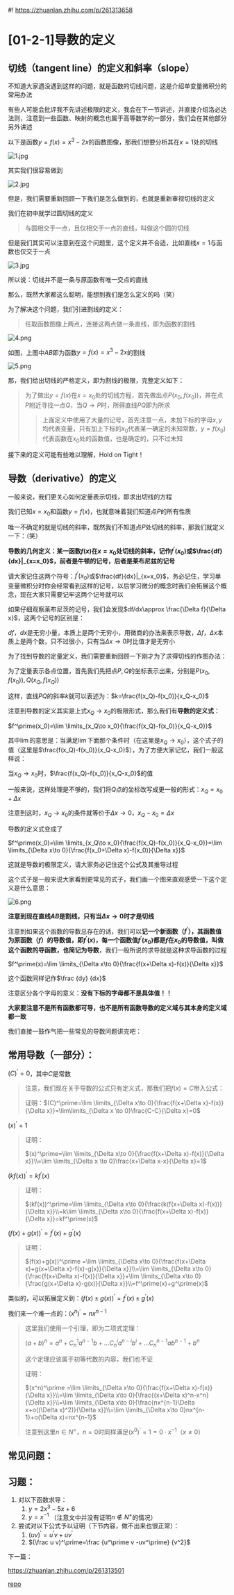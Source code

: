 #! https://zhuanlan.zhihu.com/p/261313658

# [01-2-1]导数的定义

## 切线（tangent line）的定义和斜率（slope）

不知道大家遇没遇到这样的问题，就是函数的切线问题，这是介绍单变量微积分的常用办法

有些人可能会批评我不先讲述极限的定义，我会在下一节讲述，并直接介绍洛必达法则，注意到一些函数、映射的概念也属于高等数学的一部分，我们会在其他部分另外讲述

以下是函数$y=f(x)=x^3-2x$的函数图像，那我们想要分析其在$x=1$处的切线

![1.jpg](01-2-img/01-2-img-1.jpg)

其实我们很容易做到

![2.jpg](01-2-img/01-2-img-4.jpg)

但是，我们需要重新回顾一下我们是怎么做到的，也就是重新审视切线的定义

我们在初中就学过圆切线的定义

> 与圆相交于一点，且仅相交于一点的直线，叫做这个圆的切线

但是我们其实可以注意到在这个问题里，这个定义并不合适，比如直线$x=1$与函数也仅交于一点

![3.jpg](01-2-img/01-2-img-3.jpg)

所以说：切线并不是一条与原函数有唯一交点的直线

那么，既然大家都这么聪明，能想到我们是怎么定义的吗（笑）

为了解决这个问题，我们引进割线的定义：

> 任取函数图像上两点，连接这两点做一条直线，即为函数的割线

![4.png](01-2-img/01-2-img-2.png)

如图，上图中$AB$即为函数$y=f(x)=x^3-2x$的割线

![5.png](01-2-img/01-2-img-5.png)

那，我们给出切线的严格定义，即为割线的极限，完整定义如下：
> 为了做出$y=f(x)$在$x=x_0$处的切线方程，首先做出点$P(x_0,f(x_0))$，并在点$P$附近寻找一点$Q$，当$Q\to P$时，所得直线$PQ$即为所求
>
>> 上面定义中使用了大量的记号，首先注意一点，未加下标的字母$x,y$均代表变量，只有加上下标的$x_0$代表某一确定的未知常数，$y=f(x_0)$代表函数在$x_0$处的函数值，也是确定的，只不过未知

接下来的定义可能有些难以理解，Hold on Tight！

## 导数（derivative）的定义

一般来说，我们更关心如何定量表示切线，即求出切线的方程

我们已知$x=x_0$和函数$y=f(x)$，也就意味着我们知道点$P$的所有性质

唯一不确定的就是切线的斜率，既然我们不知道点$P$处切线的斜率，那我们就定义一下：（笑）

**导数的几何定义：某一函数$f(x)$在$x=x_0$处切线的斜率，记作$f^\prime(x_0)$或$\frac{df}{dx}|_{x=x_0}$，前者是牛顿的记号，后者是莱布尼兹的记号**

请大家记住这两个符号：$f^\prime(x_0)$或$\frac{df}{dx}|_{x=x_0}$，务必记住，学习单变量微积分时你会经常看到这样的记号，以后学习微分的概念时我们会拓展这个概念，现在大家只需要记牢这两个记号就可以

如果仔细观察莱布尼茨的记号，我们会发现$df/dx\approx \frac{\Delta f}{\Delta x}$，这两个记号的区别是：

$df$，$dx$是无穷小量，本质上是两个无穷小，用微商的办法来表示导数，$\Delta f$，$\Delta x$本质上是两个数，只不过很小，只有当$\Delta x\to 0$时比值才是无穷小

为了找到导数的定量定义，我们需要重新回顾一下刚才为了求得切线的作图办法：

为了定量表示各点位置，首先我们先把点$P,Q$的坐标表示出来，分别是$P(x_0,f(x_0)),Q(x_Q,f(x_Q))$

这样，直线$PQ$的斜率$k$就可以表述为：$k=\frac{f(x_Q)-f(x_0)}{x_Q-x_0}$

注意到导数的定义其实是上式$x_Q\to x_0$的极限形式，那么我们有**导数的定义式**：

$f^\prime(x_0)=\lim \limits_{x_Q\to x_0}{\frac{f(x_Q)-f(x_0)}{x_Q-x_0}}$

其中$\lim$的意思是：当满足$\lim$下面那个条件时（在这里是$x_Q\to x_0$），这个式子的值（这里是$\frac{f(x_Q)-f(x_0)}{x_Q-x_0}$），为了方便大家记忆，我们一般这样说：

当$x_Q\to x_0$时，$\frac{f(x_Q)-f(x_0)}{x_Q-x_0}$的值

一般来说，这样处理是不够的，我们将$Q$点的坐标改写成更一般的形式：$x_Q=x_0+\Delta x$

注意到这时，$x_Q\to x_0$的条件就等价于$\Delta x\to 0$，$x_Q-x_0=\Delta x$

导数的定义式变成了

$f^\prime(x_0)=\lim \limits_{x_Q\to x_0}{\frac{f(x_Q)-f(x_0)}{x_Q-x_0}}=\lim \limits_{\Delta x\to 0}{\frac{f(x_0+\Delta x)-f(x_0)}{\Delta x}}$

这就是导数的极限定义，请大家务必记住这个公式及其推导过程

这个式子是一般来说大家看到更常见的式子，我们画一个图来直观感受一下这个定义是什么意思：

![6.png](01-2-img/01-2-img-6.png)

**注意到现在直线$AB$是割线，只有当$\Delta x \to 0$时才是切线**

注意到如果这个函数的导数总存在的话，我们可以**记一个新函数（$f^\prime$），其函数值为原函数（$f$）的导数值，即$f^\prime (x)$，每一个函数值$f^\prime (x_0)$都是$f$在$x_0$的导数值，叫做这个函数的导函数，也简记为导数**，我们一般所说的求导就是这种求导函数的过程

$f^\prime(x)=\lim \limits_{\Delta x\to 0}{\frac{f(x+\Delta x)-f(x)}{\Delta x}}$

这个函数同样记作$\frac {dy} {dx}$

注意区分各个字母的意义：**没有下标的字母都不是具体值！！**

**大家要注意不是所有函数都可导，也不是所有函数导数的定义域与其本身的定义域都一致**

我们直接一鼓作气把一些常见的导数问题讲完吧：

## 常用导数（一部分）：

$(C)^\prime =0$，其中$C$是常数

> 注意，我们现在关于导数的公式只有定义式，那我们把$f(x)=C$带入公式：
>
> 证明：$(C)^\prime=\lim \limits_{\Delta x\to 0}{\frac{f(x+\Delta x)-f(x)}{\Delta x}}=\lim\limits_{\Delta x \to 0}\frac{C-C}{\Delta x}=0$

$(x)^\prime =1$

> 证明：
>
> $(x)^\prime=\lim \limits_{\Delta x\to 0}{\frac{f(x+\Delta x)-f(x)}{\Delta x}}\\=\lim \limits_{\Delta x \to 0}\frac{x+\Delta x-x}{\Delta x}=1$

$(kf(x))^\prime =kf^\prime(x)$

> 证明：
>
> $(kf(x))^\prime=\lim \limits_{\Delta x\to 0}{\frac{k(f(x+\Delta x)-f(x))}{\Delta x}}\\=k\lim \limits_{\Delta x\to 0}{\frac{f(x+\Delta x)-f(x)}{\Delta x}}=kf^\prime(x)$

$(f(x)+g(x))^\prime =f^\prime(x)+g^\prime(x)$

> 证明：
>
> $(f(x)+g(x))^\prime =\lim \limits_{\Delta x\to 0}{\frac{f(x+\Delta x)+g(x+\Delta x)-f(x)-g(x)}{\Delta x}}\\=\lim \limits_{\Delta x\to 0}{\frac{f(x+\Delta x)-f(x)}{\Delta x}}+\lim \limits_{\Delta x\to 0}{\frac{g(x+\Delta x)-g(x)}{\Delta x}}\\=f^\prime(x)+g^\prime(x)$

类似的，可以拓展定义到：$(f(x)\pm g(x))^\prime =f^\prime(x)\pm g^\prime(x)$

我们来一个难一点的：$(x^n)^\prime =nx^{n-1}$

> 这里我们使用一个引理，即为二项式定理：
>
> $(a+b)^n=a^n+C_n^1a^{n-1}b+\dots C_n^ia^{n-i}b^i+\dots C_n^{n-1}ab^{n-1}+b^n$
>
> 这个定理应该属于初等代数的内容，我们也不证
>
> 证明：
>
> $(x^n)^\prime =\lim \limits_{\Delta x\to 0}{\frac{f(x+\Delta x)-f(x)}{\Delta x}}\\=\lim \limits_{\Delta x\to 0}{\frac{(x+\Delta x)^n-x^n}{\Delta x}}\\=\lim \limits_{\Delta x\to 0}{\frac{nx^{n-1}\Delta x+o((\Delta x)^2)}{\Delta x}}\\=\lim \limits_{\Delta x\to 0}nx^{n-1}+o(\Delta x)=nx^{n-1}$
>
> 注意到这里$n\in N^+$，$n=0$时同样满足$(x^0)^\prime=1=0\cdot x^{-1}$（$x\neq 0$）

## 常见问题：

## 习题：
1. 对以下函数求导：
   1. $y=2x^3-5x+6$
   2. $y=x^{-1}$ （注意文中并没有证明$n\notin N^+$的情况）
2. 尝试对以下公式予以证明（下节内容，做不出来也很正常）：
   1. $(uv)^\prime=u^\prime v+uv^\prime$
   2. $(\frac u v)^\prime=\frac {u^\prime v -uv^\prime} {v^2}$

下一篇：

<https://zhuanlan.zhihu.com/p/261313501>

[repo](01-2-2.md)

